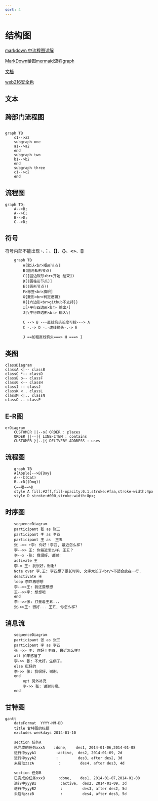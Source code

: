 ```yaml
---
sort: 4
---
```


# 结构图

[markdown 中流程图详解](https://blog.csdn.net/suoxd123/article/details/84992282)

[MarkDown绘图mermaid流程graph](https://www.jianshu.com/p/598b121bdbef)

[文档](https://www.wenjiangs.com/doc/markdown-markdownflowchart)

[web216安全色](http://www.h-ui.net/websafecolors.shtml)



## 文本


## 跨部门流程图
```mermaid

graph TB
    c1-->a2
    subgraph one
    a1-->a2
    end
    subgraph two
    b1-->b2
    end
    subgraph three
    c1-->c2
    end
```

## 流程图
```mermaid
graph TD;
    A-->B;
    A-->C;
    B-->D;
    C-->D;
```

## 符号

符号内部不能出现 **·**、**：**、**【】**、**{}**、**<>**、**[]**

```mermaid
    graph TB
        A[默认<br>矩形节点] 
        B(圆角矩形节点)
        C([圆边矩形<br>开始 结束])
        D[(圆柱形节点)]
        E((圆形节点))
        F>标签<br>旗帜]
        G{菱形<br>判定逻辑}
        H{{六边形<br>github不支持}}
        I[/平行四边形<br> 输出/]
        J[\平行四边形<br> 输入\]

        C --> B ---直线箭头长度可控---> A
        C -.-> D -.-虚线箭头-.-> E

        J ==加粗直线箭头===> H ===> I
```

## 类图
```mermaid
classDiagram
classA <|-- classB
classC *-- classD
classE o-- classF
classG <-- classH
classI -- classJ
classK <.. classL
classM <|.. classN
classO .. classP
```

## E-R图
```mermaid
erDiagram
    CUSTOMER ||--o{ ORDER : places
    ORDER ||--|{ LINE-ITEM : contains
    CUSTOMER }|..|{ DELIVERY-ADDRESS : uses
```

## 流程图

```mermaid
	graph TB
	A[Apple]-->B{Boy}
	A---C(Cat)
	B.->D((Dog))
	C==喵==>D
	style A fill:#2ff,fill-opacity:0.1,stroke:#faa,stroke-width:4px
	style D stroke:#000,stroke-width:8px;
```


## 时序图

```mermaid
    sequenceDiagram
    participant 张 as 张三
    participant 李 as 李四
    participant 王 as  王五   
    张 ->> +李: 你好！李四, 最近怎么样?
    李-->> 王: 你最近怎么样，王五？
    李--x -张: 我很好，谢谢!
    activate 王
    李-x 王: 我很好，谢谢!   
    Note over 李,王: 李四想了很长时间, 文字太长了<br/>不适合放在一行.
    deactivate 王
    loop 李四再想想
    李-->>王: 我还要想想
    王-->>李: 想想吧
    end
    李-->>张: 打量着王五...
    张->>王: 很好... 王五, 你怎么样?
```


## 消息流

```mermaid
    sequenceDiagram
    participant 张 as 张三
    participant 李 as 李四
    张 ->> 李: 你好！李四, 最近怎么样?
    alt 如果感冒了
    李->> 张: 不太好，生病了。
    else 挺好的
    李->> 张: 我很好，谢谢。
    end
        opt 另外补充
        李->> 张: 谢谢问候。
    end
```

## 甘特图

```mermaid
gantt  
    dateFormat  YYYY-MM-DD
    title 甘特图的标题
    excludes weekdays 2014-01-10

    section 任务A
    已完成的任务xxxA    :done,    des1, 2014-01-06,2014-01-08
    进行中yyyA1         :active,  des2, 2014-01-09, 2d
    进行中yyyA2         :         des3, after des2, 3d
    未启动zzzA           :         des4, after des3, 4d

    section 任务B
    已完成的任务xxxB      :done,    des1, 2014-01-07,2014-01-08
    进行中yyyB1           :active,  des2, 2014-01-09, 3d
    进行中yyyB2           :         des3, after des2, 5d
    未启动zzzB            :         des4, after des3, 5d
```